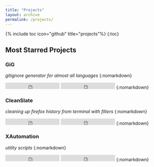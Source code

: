 ```yaml
---
title: "Projects"
layout: archive
permalink: /projects/
---
```

{% include toc icon="github" title="projects"%}
{:toc}
## Most Starred Projects

### GiG
*gitignore generator for almost all languages*
{:nomarkdown}
<iframe src="https://ghbtns.com/github-btn.html?user=zuck007&repo=GiG&type=star&count=true" frameborder="0" scrolling="0" width="170px" height="20px"></iframe> <iframe src="https://ghbtns.com/github-btn.html?user=zuck007&repo=GiG&type=fork&count=true" frameborder="0" scrolling="0" width="170px" height="20px"></iframe>
{:nomarkdown}

### CleanSlate
*cleaning up firefox history from terminal with filters*
{:nomarkdown}
<iframe src="https://ghbtns.com/github-btn.html?user=zuck007&repo=CleanSlate&type=star&count=true" frameborder="0" scrolling="0" width="170px" height="20px"></iframe> <iframe src="https://ghbtns.com/github-btn.html?user=zuck007&repo=CleanSlate&type=fork&count=true" frameborder="0" scrolling="0" width="170px" height="20px"></iframe>
{:nomarkdown}

### XAutomation
*utility scripts*
{:nomarkdown}
<iframe src="https://ghbtns.com/github-btn.html?user=zuck007&repo=XAutomation&type=star&count=true" frameborder="0" scrolling="0" width="170px" height="20px"></iframe> <iframe src="https://ghbtns.com/github-btn.html?user=zuck007&repo=XAutomation&type=fork&count=true" frameborder="0" scrolling="0" width="170px" height="20px"></iframe>
{:nomarkdown}
